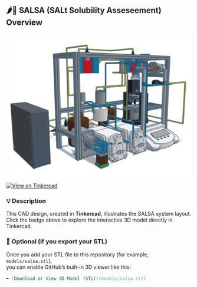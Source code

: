 ## 🌶️💃 SALSA (SALt Solubility Asseseement) Overview

![Figure caption](SALSA.png)

[![View on Tinkercad](https://img.shields.io/badge/View_on-Tinkercad-blue?logo=tinkercad)](https://www.tinkercad.com/things/hDfqXV61bJv-salsa?sharecode=YJTL68Jkb8FKqE5ZNH3yYRmwnFiBkBHt6frKfPDzQME)

### 💡 Description
This CAD design, created in **Tinkercad**, illustrates the SALSA system layout.  
Click the badge above to explore the interactive 3D model directly in Tinkercad.

### 📂 Optional (if you export your STL)
Once you add your STL file to this repository (for example, `models/salsa.stl`),  
you can enable GitHub’s built-in 3D viewer like this:

```markdown
➡️ [Download or View 3D Model (STL)](models/salsa.stl)
